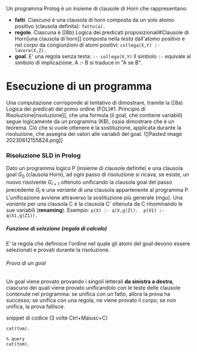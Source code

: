Un programma Prolog è un insieme di clausole di Horn che rappresentano:
- **fatti**. Ciascuno è una clausola di horn composta da un solo atomo positivo (clausola definita):
  ```fatto(a).```
- **regole**. Ciascuna è [[8b) Logica dei predicati proposizionali#Clausole di Horn|una clausola di horn]] composta nella *testa* dall'atomo positivo e nel *corpo* da congiunzioni di atomi positivi:
  ```collega(X,Y) :- lavora(X,Z).```
- **goal**. E' una regola senza testa:
  ```:- collega(X,Y)```
  Il simbolo ```:-``` equivale al simbolo di implicazione. A :- B si traduce in "A se B".

# Esecuzione di un programma
Una computazione corrisponde al tentativo di dimostrare, tramite la [[8a) Logica dei predicati del primo ordine (FOL)#1. Principio di Risoluzione|risoluzione]], che una formula (il goal, che contiene variabili) segue logicamente da un programma (KB), ossia dimostrare che è un teorema. Ciò che si vuole ottenere è la sostituzione, applicata durante la risoluzione, che assegna dei valori alle variabili del goal.
![[Pasted image 20230612155824.png]]

### Risoluzione SLD in Prolog
Dato un programma logico P (insieme di clausole definite) e una clausola goal $G_0$ (clausola Horn), ad ogni passo di risoluzione si ricava, se esiste, un nuovo risolvente $G_{i+1}$ ottenuto unificando la clausola goal del passo precedente $G_i$ e una *variante* di una clausola appartenente al programma P. L'unificazione avviene attraverso la sostituzione più generale (mgu).
	Una *variante* per una clausola C è la clausola C’ ottenuta da C rinominando le sue variabili (**renaming**). Esempio: 
	```p(X) :- q(X,g(Z)). 
	p(X1) :- q(X1,g(Z1)).```

##### Funzione di selezione (regola di calcolo)
E' la regola che definisce l'ordine nel quale gli atomi del goal devono essere selezionati e provati durante la risoluzione. 
###### Prova di un goal
Un goal viene provato provando i singoli letterali **da sinistra a destra**, ciascuno dei quali viene provato unificandolo con le teste delle clausole contenute nel programma: se unifica con un fatto, allora la prova ha successo; se unifica con una regola, ne viene provato il corpo; se non unifica, la prova fallisce.



snippet di codice (3 volte Ctrl+Maiusc+C)
```run-prolog
cat(tom).

% query
cat(tom).
```
 